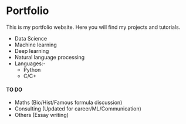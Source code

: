 # Portfolio

This is my portfolio website. Here you will find my projects and tutorials.

- Data Science
- Machine learning
- Deep learning
- Natural language processing
- Languages:- 
  - Python
  - C/C+
  

#### TO DO
* Maths (Bio/Hist/Famous formula discussion)
* Consulting (Updated for career/ML/Communication)
* Others (Essay writing)
